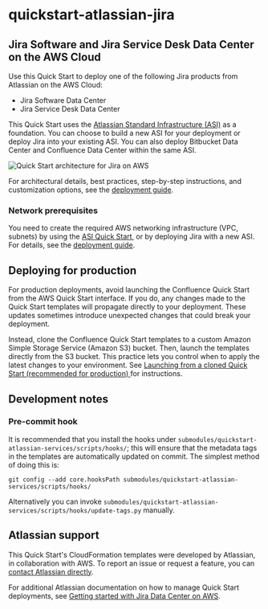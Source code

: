 # quickstart-atlassian-jira
## Jira Software and Jira Service Desk Data Center on the AWS Cloud

Use this Quick Start to deploy one of the following Jira products from Atlassian on the AWS Cloud:

* Jira Software Data Center
* Jira Service Desk Data Center

This Quick Start uses the [Atlassian Standard Infrastructure (ASI)](https://fwd.aws/xYyYy) as a foundation. You can choose to build a new ASI for your deployment or deploy Jira into your existing ASI. You can also deploy Bitbucket Data Center and Confluence Data Center within the same ASI.

![Quick Start architecture for Jira on AWS](https://d0.awsstatic.com/partner-network/QuickStart/datasheets/jira-on-aws-architecture.png)

For architectural details, best practices, step-by-step instructions, and customization options, see the 
[deployment guide](https://fwd.aws/Wz3Qb).

### Network prerequisites

You need to create the required AWS networking infrastructure
(VPC, subnets) by using the [ASI Quick Start](https://fwd.aws/xYyYy), or by deploying Jira with a new ASI.
For details, see the [deployment guide](https://fwd.aws/Wz3Qb).

## Deploying for production

For production deployments, avoid launching the Confluence Quick Start from the AWS Quick Start interface. If you do, any changes made to the Quick Start templates will propagate directly to your deployment. These updates sometimes introduce unexpected changes that could break your deployment.

Instead, clone the Confluence Quick Start templates to a custom Amazon Simple Storage Service (Amazon S3) bucket. Then, launch the templates directly from the S3 bucket. This practice lets you control when to apply the latest changes to your environment. See [Launching from a cloned Quick Start (recommended for production)
](https://confluence.atlassian.com/x/9qr1Nw#GettingstartedwithJiraDataCenteronAWS-s3bucketcustom) for instructions.

## Development notes

### Pre-commit hook

It is recommended that you install the hooks under `submodules/quickstart-atlassian-services/scripts/hooks/`; this will
ensure that the metadata tags in the templates are automatically updated on
commit. The simplest method of doing this is:

    git config --add core.hooksPath submodules/quickstart-atlassian-services/scripts/hooks/

Alternatively you can invoke
`submodules/quickstart-atlassian-services/scripts/hooks/update-tags.py`
manually.

## Atlassian support

This Quick Start's CloudFormation templates were developed by Atlassian, in collaboration with AWS. To report an issue or request a feature, you can [contact Atlassian directly](https://support.atlassian.com/contact/#/).

For additional Atlassian documentation on how to manage Quick Start deployments, see [Getting started with Jira Data Center on AWS](https://confluence.atlassian.com/x/9qr1Nw).

